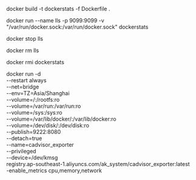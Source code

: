docker build -t dockerstats -f Dockerfile .

docker run --name lls -p 9099:9099 -v "/var/run/docker.sock:/var/run/docker.sock" dockerstats


docker stop lls

docker rm lls

docker rmi dockerstats

docker run -d \
--restart always \
--net=bridge \
--env=TZ=Asia/Shanghai \
--volume=/:/rootfs:ro \
--volume=/var/run:/var/run:ro \
--volume=/sys:/sys:ro \
--volume=/var/lib/docker/:/var/lib/docker:ro \
--volume=/dev/disk/:/dev/disk:ro \
--publish=9222:8080 \
--detach=true \
--name=cadvisor_exporter \
--privileged \
--device=/dev/kmsg \
registry.ap-southeast-1.aliyuncs.com/ak_system/cadvisor_exporter:latest \
-enable_metrics cpu,memory,network